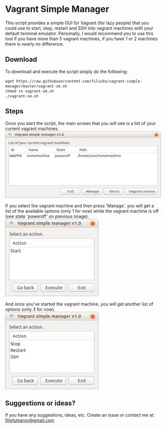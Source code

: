 # Vagrant Simple Manager

This script provides a simple GUI for Vagrant (for lazy people) that you could use to start, stop, restart and SSH into vagrant machines with your default terminal emulator. Personally, I would recommend you to use this tool if you have more than 5 vagrant machines, if you have 1 or 2 machines there is nearly no difference.

## Download
To download and execute the script simply do the following:
```
wget https://raw.githubusercontent.com/filisko/vagrant-simple-manager/master/vagrant-sm.sh
chmod +x vagrant-sm.sh
./vagrant-sm.sh
```

## Steps

Once you start the script, the main screen that you will see is a list of your current vagrant machines.  
![1. Machines](/images/1.png)

If you select the vagrant machine and then press 'Manage', you will get a list of the available options (only 1 for now) while the vagrant machine is off (see state 'poweroff' on previous image).  
![2. Options off](/images/2.png)

And once you've started the vagrant machine, you will get another list of options (only 3 for now).  
![3. Options off](/images/3.png)


## Suggestions or ideas?

If you have any suggestions, ideas, etc. Create an issue or contact me at: filisfutsarov@gmail.com
